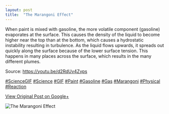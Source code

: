 ```yaml
---
layout: post
title:  "The Marangoni Effect"
---
```


When paint is mixed with gasoline, the more volatile component (gasoline)
evaporates at the surface. This causes the density of the liquid to become
higher near the top than at the bottom, which causes a hydrostatic instability
resulting in turbulence. As the liquid flows upwards, it spreads out quickly
along the surface because of the lower surface tension. This happens in many
places across the surface, which results in the many different plumes.  
  
Source: <https://youtu.be/d2RdUv4Zvps>  
  
[#ScienceGIF](https://plus.google.com/s/%23ScienceGIF/posts)
[#Science](https://plus.google.com/s/%23Science/posts)
[#GIF](https://plus.google.com/s/%23GIF/posts)
[#Paint](https://plus.google.com/s/%23Paint/posts)
[#Gasoline](https://plus.google.com/s/%23Gasoline/posts)
[#Gas](https://plus.google.com/s/%23Gas/posts)
[#Marangoni](https://plus.google.com/s/%23Marangoni/posts)
[#Physical](https://plus.google.com/s/%23Physical/posts)
[#Reaction](https://plus.google.com/s/%23Reaction/posts)

[View Original Post on Google+](https://plus.google.com/+ColinSullender/posts/XjvMu6g4HbR)

![The Marangoni Effect](/assets/img/2015-08-04-The-Marangoni-Effect.gif)
